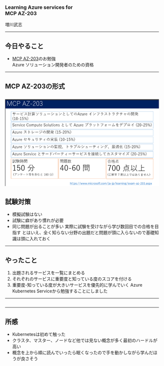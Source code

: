 ### Learning Azure services for <br> MCP AZ-203
  
増川武志

---
## 今日やること
- [MCP AZ-203](https://www.microsoft.com/en-us/learning/exam-AZ-203.aspx)のお勉強  
Azure ソリューション開発者のための資格
---
## MCP AZ-203の形式
![AZ-203](/shinjuku-mokumoku/35/MCP_overview.png) 
---
## 試験対策
* 模擬試験はない
* 試験に癖があり慣れが必要
* 同じ問題が出ることが多い
実際に試験を受けながら学び数回目での合格を目指す
とはいえ、全く知らない分野の出題だと問題が頭に入らないので基礎知識は頭に入れておく
---
## やったこと
1. 出題されるサービスを一覧にまとめる
1. それぞれのサービスに重要度と知っている度のスコアを付ける
1. 重要度-知っている度が大きいサービスを優先的に学んでいく
Azure Kubernetes Serviceから勉強することにしました
---
##


---
## 所感
* Kubernetesは初めて触った
* クラスタ、マスター、ノードなど他では見ない概念が多く最初のハードルが高い
* 概念を上から順に読んでいったら眠くなったので手を動かしながら学んだほうが良さそう